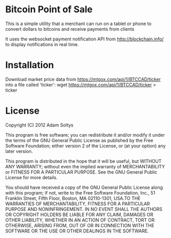 # Bitcoin Point of Sale

This is a simple utility that a merchant can run on a tablet or phone to convert dollars to bitcoins and receive payments from clients

It uses the websocket payment notification API from http://blockchain.info/ to display notifications in real time.

# Installation

Download market price data from https://mtgox.com/api/1/BTCCAD/ticker into a file called 'ticker':
    wget https://mtgox.com/api/1/BTCCAD/ticker > ticker


# License

Copyright (C) 2012 Adam Soltys

This program is free software; you can redistribute it and/or
modify it under the terms of the GNU General Public License
as published by the Free Software Foundation; either version 2
of the License, or (at your option) any later version.

This program is distributed in the hope that it will be useful,
but WITHOUT ANY WARRANTY; without even the implied warranty of
MERCHANTABILITY or FITNESS FOR A PARTICULAR PURPOSE.  See the
GNU General Public License for more details.

You should have received a copy of the GNU General Public License
along with this program; if not, write to the Free Software
Foundation, Inc., 51 Franklin Street, Fifth Floor, Boston, MA  02110-1301, USA.TO THE WARRANTIES OF MERCHANTABILITY, FITNESS FOR A PARTICULAR PURPOSE AND NONINFRINGEMENT. IN NO EVENT SHALL THE AUTHORS OR COPYRIGHT HOLDERS BE LIABLE FOR ANY CLAIM, DAMAGES OR OTHER LIABILITY, WHETHER IN AN ACTION OF CONTRACT, TORT OR OTHERWISE, ARISING FROM, OUT OF OR IN CONNECTION WITH THE SOFTWARE OR THE USE OR OTHER DEALINGS IN THE SOFTWARE.
